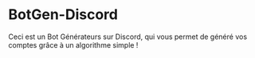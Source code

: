 # BotGen-Discord
Ceci est un Bot Générateurs sur Discord, qui vous permet de généré vos comptes grâce à un algorithme simple !
